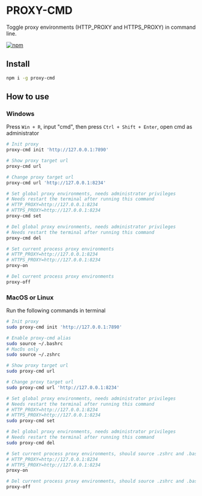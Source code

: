 # PROXY-CMD

Toggle proxy environments (HTTP_PROXY and HTTPS_PROXY) in command line.

[![npm](https://img.shields.io/npm/v/proxy-cmd.svg)](https://www.npmjs.com/package/proxy-cmd)

## Install

```bash
npm i -g proxy-cmd
```

## How to use

### Windows

Press `Win + R`, input "cmd", then press `Ctrl + Shift + Enter`, open cmd as administrator

```bash
# Init proxy
proxy-cmd init 'http://127.0.0.1:7890'

# Show proxy target url
proxy-cmd url

# Change proxy target url
proxy-cmd url 'http://127.0.0.1:8234'

# Set global proxy environments, needs administrator privileges
# Needs restart the terminal after running this command
# HTTP_PROXY=http://127.0.0.1:8234
# HTTPS_PROXY=http://127.0.0.1:8234
proxy-cmd set

# Del global proxy environments, needs administrator privileges
# Needs restart the terminal after running this command
proxy-cmd del

# Set current process proxy environments
# HTTP_PROXY=http://127.0.0.1:8234
# HTTPS_PROXY=http://127.0.0.1:8234
proxy-on

# Del current process proxy environments
proxy-off
```

### MacOS or Linux

Run the following commands in terminal

```bash
# Init proxy
sudo proxy-cmd init 'http://127.0.0.1:7890'

# Enable proxy-cmd alias
sudo source ~/.bashrc
# MacOs only
sudo source ~/.zshrc

# Show proxy target url
sudo proxy-cmd url

# Change proxy target url
sudo proxy-cmd url 'http://127.0.0.1:8234'

# Set global proxy environments, needs administrator privileges
# Needs restart the terminal after running this command
# HTTP_PROXY=http://127.0.0.1:8234
# HTTPS_PROXY=http://127.0.0.1:8234
sudo proxy-cmd set

# Del global proxy environments, needs administrator privileges
# Needs restart the terminal after running this command
sudo proxy-cmd del

# Set current process proxy environments, should source .zshrc and .bashrc first
# HTTP_PROXY=http://127.0.0.1:8234
# HTTPS_PROXY=http://127.0.0.1:8234
proxy-on

# Del current process proxy environments, should source .zshrc and .bashrc first
proxy-off
```
